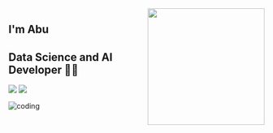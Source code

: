 <img align='right' src="https://media.giphy.com/media/M9gbBd9nbDrOTu1Mqx/giphy.gif" width="230">

## I'm Abu
## Data Science and AI Developer 👨‍💻

[![](https://img.shields.io/badge/LinkedIn-abubakrmamajonov-blue)](https://www.linkedin.com/in/abubakrmamajonov)
[![](https://img.shields.io/badge/Gmail-mamajonov1710@gmail.com-red)](mailto:mamajonov1710@gmail.com)



<!---
Abubakr1710/Abubakr1710 is a ✨ special ✨ repository because its `README.md` (this file) appears on your GitHub profile.
You can click the Preview link to take a look at your changes.
--->
![coding](https://user-images.githubusercontent.com/62804902/162134242-396b4dc8-aaea-4fb5-bcf6-91c6d3acaa8b.gif)
